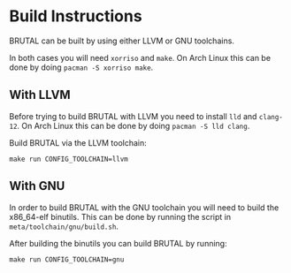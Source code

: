 # Build Instructions

BRUTAL can be built by using either LLVM or GNU toolchains.

In both cases you will need ``xorriso`` and ``make``. On Arch Linux this can be done by doing ``pacman -S xorriso make``.

## With LLVM

Before trying to build BRUTAL with LLVM you need to install ``lld`` and ``clang-12``. On Arch Linux this can be done by doing ``pacman -S lld clang``.

Build BRUTAL via the LLVM toolchain:

``make run CONFIG_TOOLCHAIN=llvm``

## With GNU

In order to build BRUTAL with the GNU toolchain you will need to build the x86_64-elf binutils. This can be done by running the script in ``meta/toolchain/gnu/build.sh``.

After building the binutils you can build BRUTAL by running:

``make run CONFIG_TOOLCHAIN=gnu``
